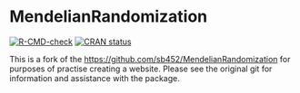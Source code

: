 
<!-- README.md is generated from README.Rmd. Please edit that file -->

# MendelianRandomization

<!-- badges: start -->

[![R-CMD-check](https://github.com/amymariemason/MR_public_scratch/actions/workflows/r.yml/badge.svg)](https://github.com/amymariemason/MR_public_scratch/actions/workflows/r.yml)
[![CRAN
status](https://www.r-pkg.org/badges/version/MendelianRandomization)](https://CRAN.R-project.org/package=MendelianRandomization)
<!-- badges: end -->

This is a fork of the <https://github.com/sb452/MendelianRandomization>
for purposes of practise creating a website. Please see the original git
for information and assistance with the package.
